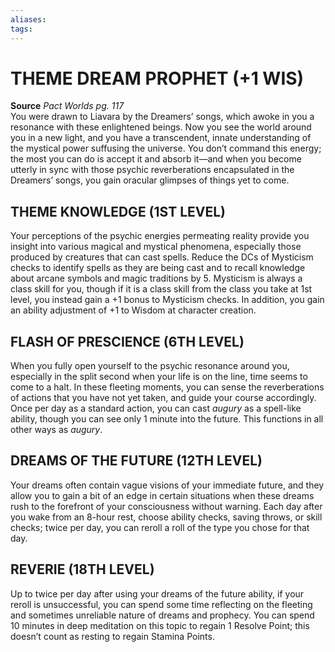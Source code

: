 ```yaml
---
aliases: 
tags: 
---
```

# THEME DREAM PROPHET (+1 WIS)
**Source** _Pact Worlds pg. 117_  
You were drawn to Liavara by the Dreamers’ songs, which awoke in you a resonance with these enlightened beings. Now you see the world around you in a new light, and you have a transcendent, innate understanding of the mystical power suffusing the universe. You don’t command this energy; the most you can do is accept it and absorb it—and when you become utterly in sync with those psychic reverberations encapsulated in the Dreamers’ songs, you gain oracular glimpses of things yet to come.  

## THEME KNOWLEDGE (1ST LEVEL)

Your perceptions of the psychic energies permeating reality provide you insight into various magical and mystical phenomena, especially those produced by creatures that can cast spells. Reduce the DCs of Mysticism checks to identify spells as they are being cast and to recall knowledge about arcane symbols and magic traditions by 5. Mysticism is always a class skill for you, though if it is a class skill from the class you take at 1st level, you instead gain a +1 bonus to Mysticism checks. In addition, you gain an ability adjustment of +1 to Wisdom at character creation.  

## FLASH OF PRESCIENCE (6TH LEVEL)

When you fully open yourself to the psychic resonance around you, especially in the split second when your life is on the line, time seems to come to a halt. In these fleeting moments, you can sense the reverberations of actions that you have not yet taken, and guide your course accordingly. Once per day as a standard action, you can cast _augury_ as a spell-like ability, though you can see only 1 minute into the future. This functions in all other ways as _augury_.  

## DREAMS OF THE FUTURE (12TH LEVEL)

Your dreams often contain vague visions of your immediate future, and they allow you to gain a bit of an edge in certain situations when these dreams rush to the forefront of your consciousness without warning. Each day after you wake from an 8-hour rest, choose ability checks, saving throws, or skill checks; twice per day, you can reroll a roll of the type you chose for that day.  

## REVERIE (18TH LEVEL)

Up to twice per day after using your dreams of the future ability, if your reroll is unsuccessful, you can spend some time reflecting on the fleeting and sometimes unreliable nature of dreams and prophecy. You can spend 10 minutes in deep meditation on this topic to regain 1 Resolve Point; this doesn’t count as resting to regain Stamina Points.
